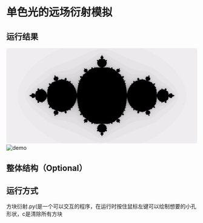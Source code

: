 # 单色光的远场衍射模拟

## 运行结果

![fractal demo](./data/fractal.jpg)
![demo](./pictures/相干.png,./pictures/方块.png,./pictures/艾里斑.png,./pictures/非相干.png)
## 整体结构（Optional）


## 运行方式
方块衍射.py(是一个可以交互的程序，在运行时按住鼠标左键可以绘制想要的小孔形状，c是清除所有方块

